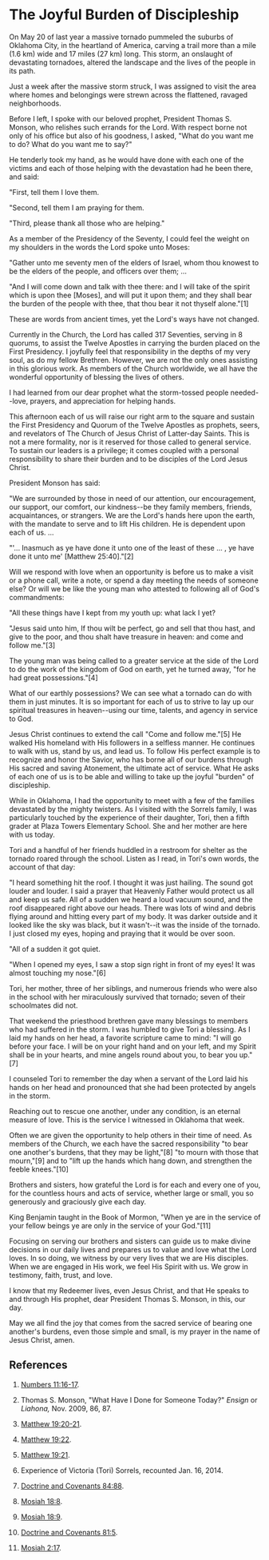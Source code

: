 # The Joyful Burden of Discipleship

On May 20 of last year a massive tornado pummeled the suburbs of Oklahoma
City, in the heartland of America, carving a trail more than a mile (1.6 km)
wide and 17 miles (27 km) long. This storm, an onslaught of devastating
tornadoes, altered the landscape and the lives of the people in its path.

Just a week after the massive storm struck, I was assigned to visit the area
where homes and belongings were strewn across the flattened, ravaged
neighborhoods.

Before I left, I spoke with our beloved prophet, President Thomas S. Monson,
who relishes such errands for the Lord. With respect borne not only of his
office but also of his goodness, I asked, "What do you want me to do? What do
you want me to say?"

He tenderly took my hand, as he would have done with each one of the victims
and each of those helping with the devastation had he been there, and said:

"First, tell them I love them.

"Second, tell them I am praying for them.

"Third, please thank all those who are helping."

As a member of the Presidency of the Seventy, I could feel the weight on my
shoulders in the words the Lord spoke unto Moses:

"Gather unto me seventy men of the elders of Israel, whom thou knowest to be
the elders of the people, and officers over them; ...

"And I will come down and talk with thee there: and I will take of the spirit
which is upon thee [Moses], and will put it upon them; and they shall bear the
burden of the people with thee, that thou bear it not thyself alone."[1]

These are words from ancient times, yet the Lord's ways have not changed.

Currently in the Church, the Lord has called 317 Seventies, serving in 8
quorums, to assist the Twelve Apostles in carrying the burden placed on the
First Presidency. I joyfully feel that responsibility in the depths of my very
soul, as do my fellow Brethren. However, we are not the only ones assisting in
this glorious work. As members of the Church worldwide, we all have the
wonderful opportunity of blessing the lives of others.

I had learned from our dear prophet what the storm-tossed people needed--love,
prayers, and appreciation for helping hands.

This afternoon each of us will raise our right arm to the square and sustain
the First Presidency and Quorum of the Twelve Apostles as prophets, seers, and
revelators of The Church of Jesus Christ of Latter-day Saints. This is not a
mere formality, nor is it reserved for those called to general service. To
sustain our leaders is a privilege; it comes coupled with a personal
responsibility to share their burden and to be disciples of the Lord Jesus
Christ.

President Monson has said:

"We are surrounded by those in need of our attention, our encouragement, our
support, our comfort, our kindness--be they family members, friends,
acquaintances, or strangers. We are the Lord's hands here upon the earth, with
the mandate to serve and to lift His children. He is dependent upon each of
us. ...

"'... Inasmuch as ye have done it unto one of the least of these ... , ye have
done it unto me' [Matthew 25:40]."[2]

Will we respond with love when an opportunity is before us to make a visit or
a phone call, write a note, or spend a day meeting the needs of someone else?
Or will we be like the young man who attested to following all of God's
commandments:

"All these things have I kept from my youth up: what lack I yet?

"Jesus said unto him, If thou wilt be perfect, go and sell that thou hast, and
give to the poor, and thou shalt have treasure in heaven: and come and follow
me."[3]

The young man was being called to a greater service at the side of the Lord to
do the work of the kingdom of God on earth, yet he turned away, "for he had
great possessions."[4]

What of our earthly possessions? We can see what a tornado can do with them in
just minutes. It is so important for each of us to strive to lay up our
spiritual treasures in heaven--using our time, talents, and agency in service
to God.

Jesus Christ continues to extend the call "Come and follow me."[5] He walked
His homeland with His followers in a selfless manner. He continues to walk
with us, stand by us, and lead us. To follow His perfect example is to
recognize and honor the Savior, who has borne all of our burdens through His
sacred and saving Atonement, the ultimate act of service. What He asks of each
one of us is to be able and willing to take up the joyful "burden" of
discipleship.

While in Oklahoma, I had the opportunity to meet with a few of the families
devastated by the mighty twisters. As I visited with the Sorrels family, I was
particularly touched by the experience of their daughter, Tori, then a fifth
grader at Plaza Towers Elementary School. She and her mother are here with us
today.

Tori and a handful of her friends huddled in a restroom for shelter as the
tornado roared through the school. Listen as I read, in Tori's own words, the
account of that day:

"I heard something hit the roof. I thought it was just hailing. The sound got
louder and louder. I said a prayer that Heavenly Father would protect us all
and keep us safe. All of a sudden we heard a loud vacuum sound, and the roof
disappeared right above our heads. There was lots of wind and debris flying
around and hitting every part of my body. It was darker outside and it looked
like the sky was black, but it wasn't--it was the inside of the tornado. I
just closed my eyes, hoping and praying that it would be over soon.

"All of a sudden it got quiet.

"When I opened my eyes, I saw a stop sign right in front of my eyes! It was
almost touching my nose."[6]

Tori, her mother, three of her siblings, and numerous friends who were also in
the school with her miraculously survived that tornado; seven of their
schoolmates did not.

That weekend the priesthood brethren gave many blessings to members who had
suffered in the storm. I was humbled to give Tori a blessing. As I laid my
hands on her head, a favorite scripture came to mind: "I will go before your
face. I will be on your right hand and on your left, and my Spirit shall be in
your hearts, and mine angels round about you, to bear you up."[7]

I counseled Tori to remember the day when a servant of the Lord laid his hands
on her head and pronounced that she had been protected by angels in the storm.

Reaching out to rescue one another, under any condition, is an eternal measure
of love. This is the service I witnessed in Oklahoma that week.

Often we are given the opportunity to help others in their time of need. As
members of the Church, we each have the sacred responsibility "to bear one
another's burdens, that they may be light,"[8] "to mourn with those that
mourn,"[9] and to "lift up the hands which hang down, and strengthen the
feeble knees."[10]

Brothers and sisters, how grateful the Lord is for each and every one of you,
for the countless hours and acts of service, whether large or small, you so
generously and graciously give each day.

King Benjamin taught in the Book of Mormon, "When ye are in the service of
your fellow beings ye are only in the service of your God."[11]

Focusing on serving our brothers and sisters can guide us to make divine
decisions in our daily lives and prepares us to value and love what the Lord
loves. In so doing, we witness by our very lives that we are His disciples.
When we are engaged in His work, we feel His Spirit with us. We grow in
testimony, faith, trust, and love.

I know that my Redeemer lives, even Jesus Christ, and that He speaks to and
through His prophet, dear President Thomas S. Monson, in this, our day.

May we all find the joy that comes from the sacred service of bearing one
another's burdens, even those simple and small, is my prayer in the name of
Jesus Christ, amen.

## References

  1. [Numbers 11:16-17](https://www.lds.org/scriptures/ot/num/11.16-17?lang=eng#15).

  2. Thomas S. Monson, "What Have I Done for Someone Today?" _Ensign_ or _Liahona,_ Nov. 2009, 86, 87.

  3. [Matthew 19:20-21](https://www.lds.org/scriptures/nt/matt/19.20-21?lang=eng#19).

  4. [Matthew 19:22](https://www.lds.org/scriptures/nt/matt/19.22?lang=eng#21).

  5. [Matthew 19:21](https://www.lds.org/scriptures/nt/matt/19.21?lang=eng#20).

  6. Experience of Victoria (Tori) Sorrels, recounted Jan. 16, 2014.

  7. [Doctrine and Covenants 84:88](https://www.lds.org/scriptures/dc-testament/dc/84.88?lang=eng#87).

  8. [Mosiah 18:8](https://www.lds.org/scriptures/bofm/mosiah/18.8?lang=eng#7).

  9. [Mosiah 18:9](https://www.lds.org/scriptures/bofm/mosiah/18.9?lang=eng#8).

  10. [Doctrine and Covenants 81:5](https://www.lds.org/scriptures/dc-testament/dc/81.5?lang=eng#4).

  11. [Mosiah 2:17](https://www.lds.org/scriptures/bofm/mosiah/2.17?lang=eng#16).

